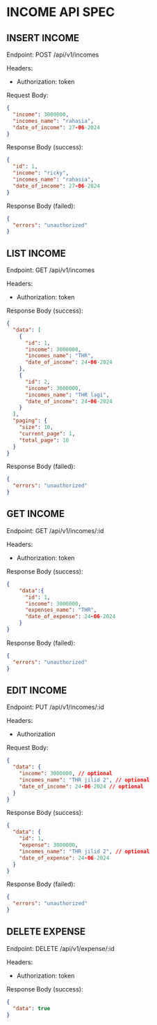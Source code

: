 # INCOME API SPEC

## INSERT INCOME

Endpoint: POST /api/v1/incomes

Headers:

- Authorization: token

Request Body:

```json
{
  "income": 3000000,
  "incomes_name": "rahasia",
  "date_of_income": 27-06-2024
}
```

Response Body (success):

```json
{
  "id": 1,
  "income": "ricky",
  "incomes_name": "rahasia",
  "date_of_income": 27-06-2024
}
```

Response Body (failed):

```json
{
  "errors": "unauthorized"
}
```

## LIST INCOME

Endpoint: GET /api/v1/incomes

Headers:

- Authorization: token

Response Body (success):

```json
{
  "data": [
    {
      "id": 1,
      "income": 3000000,
      "incomes_name": "THR",
      "date_of_income": 24-06-2024
    },
    {
      "id": 2,
      "income": 3000000,
      "incomes_name": "THR lagi",
      "date_of_income": 24-06-2024
    }
  ],
  "paging": {
    "size": 10,
    "current_page": 1,
    "total_page": 10
  }
}
```

Response Body (failed):

```json
{
  "errors": "unauthorized"
}
```

## GET INCOME

Endpoint: GET /api/v1/incomes/:id

Headers:

- Authorization: token

Response Body (success):

```json
{
    "data":{
      "id": 1,
      "income": 3000000,
      "expenses_name": "THR",
      "date_of_expense": 24-06-2024
    }
}
```

Response Body (failed):

```json
{
  "errors": "unauthorized"
}
```

## EDIT INCOME

Endpoint: PUT /api/v1/incomes/:id

Headers:

- Authorization

Request Body:

```json
{
  "data": {
    "income": 3000000, // optional
    "incomes_name": "THR jilid 2", // optional
    "date_of_income": 24-06-2024 // optional
  }
}
```

Response Body (success):

```json
{
  "data": {
    "id": 1,
    "expense": 3000000,
    "incomes_name": "THR jilid 2", // optional
    "date_of_expense": 24-06-2024
  }
}
```

Response Body (failed):

```json
{
  "errors": "unauthorized"
}
```

## DELETE EXPENSE

Endpoint: DELETE /api/v1/expense/:id

Headers:

- Authorization: token

Response Body (success):

```json
{
  "data": true
}
```
